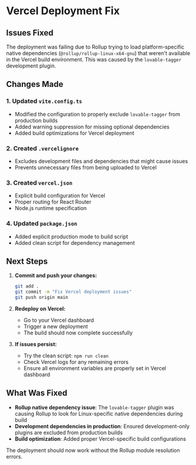 # Vercel Deployment Fix

## Issues Fixed

The deployment was failing due to Rollup trying to load platform-specific native dependencies (`@rollup/rollup-linux-x64-gnu`) that weren't available in the Vercel build environment. This was caused by the `lovable-tagger` development plugin.

## Changes Made

### 1. Updated `vite.config.ts`
- Modified the configuration to properly exclude `lovable-tagger` from production builds
- Added warning suppression for missing optional dependencies
- Added build optimizations for Vercel deployment

### 2. Created `.vercelignore`
- Excludes development files and dependencies that might cause issues
- Prevents unnecessary files from being uploaded to Vercel

### 3. Created `vercel.json`
- Explicit build configuration for Vercel
- Proper routing for React Router
- Node.js runtime specification

### 4. Updated `package.json`
- Added explicit production mode to build script
- Added clean script for dependency management

## Next Steps

1. **Commit and push your changes:**
   ```bash
   git add .
   git commit -m "Fix Vercel deployment issues"
   git push origin main
   ```

2. **Redeploy on Vercel:**
   - Go to your Vercel dashboard
   - Trigger a new deployment
   - The build should now complete successfully

3. **If issues persist:**
   - Try the clean script: `npm run clean`
   - Check Vercel logs for any remaining errors
   - Ensure all environment variables are properly set in Vercel dashboard

## What Was Fixed

- **Rollup native dependency issue**: The `lovable-tagger` plugin was causing Rollup to look for Linux-specific native dependencies during build
- **Development dependencies in production**: Ensured development-only plugins are excluded from production builds
- **Build optimization**: Added proper Vercel-specific build configurations

The deployment should now work without the Rollup module resolution errors.
